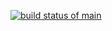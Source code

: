 [![build status of main](https://travis-ci.com/AkramJAmer/Testing-Triangle-Classification.svg?branch=main)](https://travis-ci.com/AkramJAmer/Testing-Triangle-Classification)
